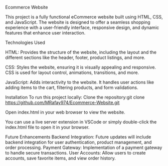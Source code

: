 Ecommerce Website

This project is a fully functional eCommerce website built using HTML, CSS, and JavaScript. The website is designed to offer a seamless shopping experience with a user-friendly interface, responsive design, and dynamic features that enhance user interaction.


Technologies Used

HTML: Provides the structure of the website, including the layout and the different sections like the header, footer, product listings, and more.

CSS: Styles the website, ensuring it is visually appealing and responsive. CSS is used for layout control, animations, transitions, and more.

JavaScript: Adds interactivity to the website. It handles user actions like adding items to the cart, filtering products, and form validations.


Installation
To run this project locally: 
Clone the repository:git clone https://github.com/MRafay974/Ecommerce-Website.git

Open index.html in your web browser to view the website.

You can use a live server extension in VSCode or simply double-click the index.html file to open it in your browser.



Future Enhancements
Backend Integration: Future updates will include backend integration for user authentication, product management, and order processing.
Payment Gateway: Implementation of a payment gateway to handle secure transactions.
User Accounts: Allow users to create accounts, save favorite items, and view order history.
